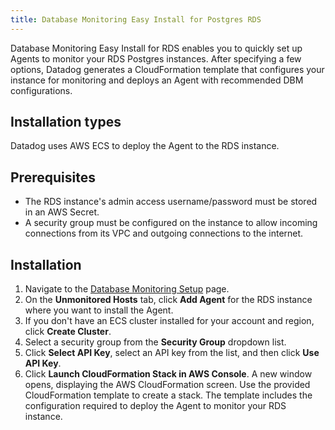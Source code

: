 ```yaml
---
title: Database Monitoring Easy Install for Postgres RDS
---
```


Database Monitoring Easy Install for RDS enables you to quickly set up Agents to monitor your RDS Postgres instances. After specifying a few options, Datadog generates a CloudFormation template that configures your instance for monitoring and deploys an Agent with recommended DBM configurations.

## Installation types

Datadog uses AWS ECS to deploy the Agent to the RDS instance. 

## Prerequisites

- The RDS instance's admin access username/password must be stored in an AWS Secret.
- A security group must be configured on the instance to allow incoming connections from its VPC and outgoing connections to the internet.

## Installation

1. Navigate to the [Database Monitoring Setup][1] page.
1. On the **Unmonitored Hosts** tab, click **Add Agent** for the RDS instance where you want to install the Agent.
1. If you don't have an ECS cluster installed for your account and region, click **Create Cluster**.
1. Select a security group from the **Security Group** dropdown list.
1. Click **Select API Key**, select an API key from the list, and then click **Use API Key**.
1. Click **Launch CloudFormation Stack in AWS Console**. A new window opens, displaying the AWS CloudFormation screen. Use the provided CloudFormation template to create a stack. The template includes the configuration required to deploy the Agent to monitor your RDS instance.

[1]: https://app.datadoghq.com/databases/setup